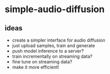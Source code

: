 # simple-audio-diffusion

## ideas
- create a simpler interface for audio diffusion
 - just upload samples, train and generate
- push model inference to a server?
- train incrementally on streaming data?
- fine tune on streaming data?
- make it more efficient!
